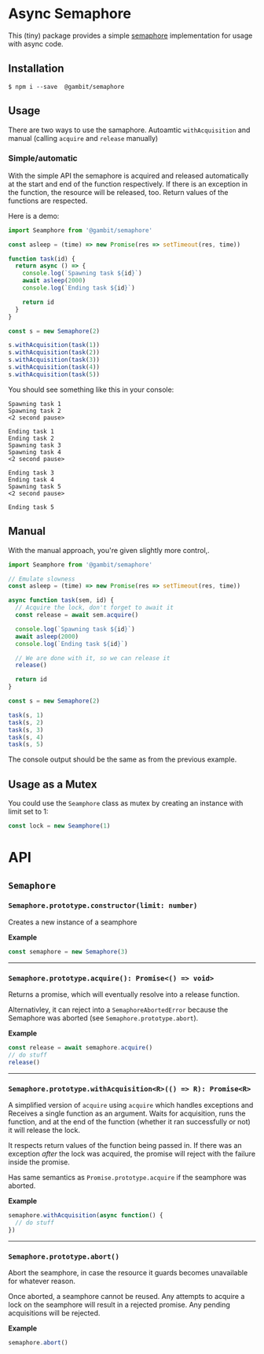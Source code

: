 # Async Semaphore

This (tiny) package provides a simple [semaphore](https://en.wikipedia.org/wiki/Semaphore_(programming)) implementation for usage with async code.

## Installation

~~~console
$ npm i --save  @gambit/semaphore
~~~

## Usage

There are two ways to use the samaphore. Autoamtic `withAcquisition` and manual (calling `acquire` and `release` manually)

### Simple/automatic

With the simple API the semaphore is acquired and released automatically at the start and end of the function respectively. If there is an exception in the function, the resource will be released, too. Return values of the functions are respected.

Here is a demo:

~~~javascript
import Seamphore from '@gambit/semaphore'

const asleep = (time) => new Promise(res => setTimeout(res, time))

function task(id) {
  return async () => {
    console.log(`Spawning task ${id}`)
    await asleep(2000)
    console.log(`Ending task ${id}`)

    return id
  }
}

const s = new Semaphore(2)

s.withAcquisition(task(1))
s.withAcquisition(task(2))
s.withAcquisition(task(3))
s.withAcquisition(task(4))
s.withAcquisition(task(5))
~~~

You should see something like this in your console:

~~~
Spawning task 1
Spawning task 2
<2 second pause>

Ending task 1
Ending task 2
Spawning task 3
Spawning task 4
<2 second pause>

Ending task 3
Ending task 4
Spawning task 5
<2 second pause>

Ending task 5
~~~

## Manual

With the manual approach, you're given slightly more control,.

~~~javascript
import Seamphore from '@gambit/semaphore'

// Emulate slowness
const asleep = (time) => new Promise(res => setTimeout(res, time))

async function task(sem, id) {
  // Acquire the lock, don't forget to await it
  const release = await sem.acquire()

  console.log(`Spawning task ${id}`)
  await asleep(2000)
  console.log(`Ending task ${id}`)

  // We are done with it, so we can release it
  release()

  return id
}

const s = new Semaphore(2)

task(s, 1)
task(s, 2)
task(s, 3)
task(s, 4)
task(s, 5)
~~~

The console output should be the same as from the previous example.

## Usage as a Mutex

You could use the `Seamphore` class as mutex by creating an instance with limit set to 1:

~~~javascript
const lock = new Seamphore(1)
~~~


# API
## `Semaphore`
### `Semaphore.prototype.constructor(limit: number)`

Creates a new instance of a seamphore


**Example**
~~~javascript
const semaphore = new Semaphore(3)
~~~

-----
### `Semaphore.prototype.acquire(): Promise<() => void>`

Returns a promise, which will eventually resolve into a release function.

Alternativley, it can reject into a `SemaphoreAbortedError` because the Semaphore was aborted (see `Semaphore.prototype.abort`).


**Example**
~~~javascript
const release = await semaphore.acquire()
// do stuff
release()
~~~

-----
### `Semaphore.prototype.withAcquisition<R>(() => R): Promise<R>`

A simplified version of `acquire` using `acquire` which handles exceptions and
Receives a single function as an argument. Waits for acquisition, runs the function,
and at the end of the function (whether it ran successfully or not) it will release the lock.

It respects return values of the function being passed in. If there was an exception
_after_ the lock was acquired, the promise will reject with the failure inside the promise.

Has same semantics as `Promise.prototype.acquire` if the seamphore was aborted.


**Example**
~~~javascript
semaphore.withAcquisition(async function() {
  // do stuff
})
~~~

-----
### `Semaphore.prototype.abort()`

Abort the seamphore, in case the resource it guards becomes unavailable for whatever reason.

Once aborted, a seamphore cannot be reused. Any attempts to acquire a lock on the seamphore will
result in a rejected promise. Any pending acquisitions will be rejected.


**Example**
~~~javascript
semaphore.abort()
~~~
